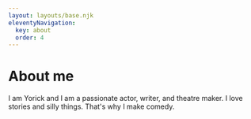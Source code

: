 ```yaml
---
layout: layouts/base.njk
eleventyNavigation:
  key: about
  order: 4
---
```


# About me

I am Yorick and I am a passionate actor, writer, and theatre maker.
I love stories and silly things. That's why I make comedy.
